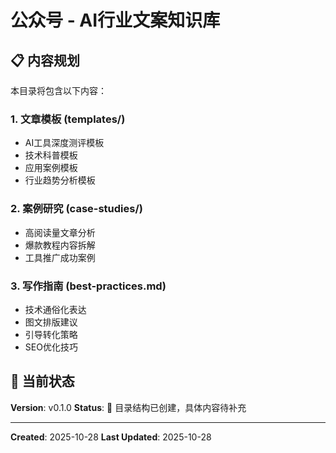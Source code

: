 # 公众号 - AI行业文案知识库

## 📋 内容规划

本目录将包含以下内容：

### 1. 文章模板 (templates/)
- AI工具深度测评模板
- 技术科普模板
- 应用案例模板
- 行业趋势分析模板

### 2. 案例研究 (case-studies/)
- 高阅读量文章分析
- 爆款教程内容拆解
- 工具推广成功案例

### 3. 写作指南 (best-practices.md)
- 技术通俗化表达
- 图文排版建议
- 引导转化策略
- SEO优化技巧

## 🚧 当前状态

**Version**: v0.1.0
**Status**: 📁 目录结构已创建，具体内容待补充

---

**Created**: 2025-10-28
**Last Updated**: 2025-10-28
